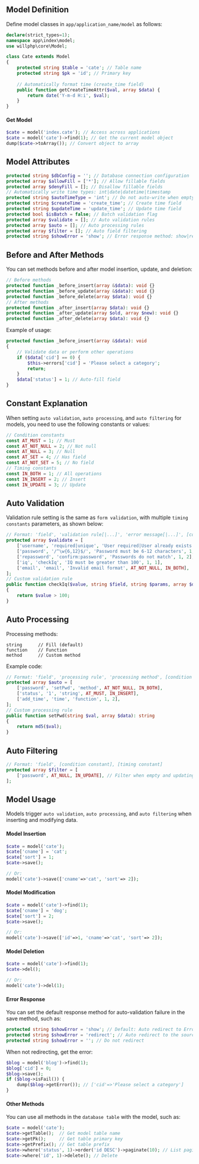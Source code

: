 ## Model Definition

Define model classes in `app/application_name/model` as follows:

```php
declare(strict_types=1);
namespace app\index\model;
use willphp\core\Model;

class Cate extends Model
{
    protected string $table = 'cate'; // Table name
    protected string $pk = 'id'; // Primary key
    
    // Automatically format time (create_time field)
    public function getCreateTimeAttr($val, array $data) {
        return date('Y-m-d H:i', $val);
    }
}
```

#### Get Model

```php
$cate = model('index.cate'); // Access across applications
$cate = model('cate')->find(1); // Get the current model object 
dump($cate->toArray()); // Convert object to array 
```

## Model Attributes

```php
protected string $dbConfig = ''; // Database connection configuration
protected array $allowFill = ['*']; // Allow fillable fields
protected array $denyFill = []; // Disallow fillable fields
// Automatically write time types: int|date|datetime|timestamp
protected string $autoTimeType = 'int'; // Do not auto-write when empty
protected string $createTime = 'create_time'; // Create time field
protected string $updateTime = 'update_time'; // Update time field
protected bool $isBatch = false; // Batch validation flag
protected array $validate = []; // Auto validation rules
protected array $auto = []; // Auto processing rules
protected array $filter = []; // Auto field filtering
protected string $showError = 'show'; // Error response method: show|redirect
```

## Before and After Methods

You can set methods before and after model insertion, update, and deletion:

```php
// Before methods
protected function _before_insert(array &$data): void {}
protected function _before_update(array &$data): void {}
protected function _before_delete(array $data): void {}
// After methods
protected function _after_insert(array $data): void {}
protected function _after_update(array $old, array $new): void {}
protected function _after_delete(array $data): void {}
```

Example of usage:

```php
protected function _before_insert(array &$data): void 
{
    // Validate data or perform other operations
    if ($data['cid'] == 0) {
        $this->errors['cid'] = 'Please select a category';
        return;
    }
    $data['status'] = 1; // Auto-fill field
}
```

## Constant Explanation

When setting `auto validation`, `auto processing`, and `auto filtering` for models, you need to use the following constants or values:

```php
// Condition constants
const AT_MUST = 1; // Must
const AT_NOT_NULL = 2; // Not null
const AT_NULL = 3; // Null
const AT_SET = 4; // Has field
const AT_NOT_SET = 5; // No field
// Timing constants
const IN_BOTH = 1; // All operations
const IN_INSERT = 2; // Insert
const IN_UPDATE = 3; // Update
```

## Auto Validation

Validation rule setting is the same as `form validation`, with multiple `timing constants` parameters, as shown below:

```php
// Format: 'field', 'validation rule[|...]', 'error message[|...]', [condition constant], [timing constant]
protected array $validate = [    
    ['username', 'required|unique', 'User required|User already exists', AT_MUST, IN_INSERT],
    ['password', '/^\w{6,12}$/', 'Password must be 6-12 characters', 1, 2],  
    ['repassword', 'confirm:password', 'Passwords do not match', 1, 2],    
    ['iq', 'checkIq', 'IQ must be greater than 100', 1, 1],
    ['email', 'email', 'Invalid email format', AT_NOT_NULL, IN_BOTH],             
];
// Custom validation rule
public function checkIq($value, string $field, string $params, array $data): bool
{
    return $value > 100;
}
```

## Auto Processing

Processing methods:

```
string      // Fill (default)
function    // Function
method      // Custom method
```

Example code:

```php
// Format: 'field', 'processing rule', 'processing method', [condition constant], [timing constant]
protected array $auto = [
    ['password', 'setPwd', 'method', AT_NOT_NULL, IN_BOTH],    
    ['status', '1', 'string', AT_MUST, IN_INSERT],          
    ['add_time', 'time', 'function', 1, 2],              
];
// Custom processing rule
public function setPwd(string $val, array $data): string
{
    return md5($val);
}
```

## Auto Filtering

```php
// Format: 'field', [condition constant], [timing constant]
protected array $filter = [
    ['password', AT_NULL, IN_UPDATE], // Filter when empty and updating
];
```

## Model Usage

Models trigger `auto validation`, `auto processing`, and `auto filtering` when inserting and modifying data.

#### Model Insertion

```php
$cate = model('cate');
$cate['cname'] = 'cat';
$cate['sort'] = 1;
$cate->save();

// Or:
model('cate')->save(['cname'=>'cat', 'sort'=> 2]);
```

#### Model Modification

```php
$cate = model('cate')->find(1);
$cate['cname'] = 'dog';
$cate['sort'] = 2;
$cate->save();

// Or:
model('cate')->save(['id'=>1, 'cname'=>'cat', 'sort'=> 2]);
```

#### Model Deletion

```php
$cate = model('cate')->find(1);
$cate->del();

// Or:
model('cate')->del(1);
```

#### Error Response

You can set the default response method for auto-validation failure in the save method, such as:

```php
protected string $showError = 'show'; // Default: Auto redirect to Error::_406 method
protected string $showError = 'redirect'; // Auto redirect to the source page
protected string $showError = ''; // Do not redirect
```
When not redirecting, get the error:

```php
$blog = model('blog')->find(1);
$blog['cid'] = 0;
$blog->save();
if ($blog->isFail()) {
    dump($blog->getError()); // ['cid'=>'Please select a category']
}
```

#### Other Methods

You can use all methods in the `database table` with the model, such as:

```php
$cate = model('cate');
$cate->getTable();  // Get model table name
$cate->getPk();     // Get table primary key
$cate->getPrefix(); // Get table prefix
$cate->where('status', 1)->order('id DESC')->paginate(10); // List pagination
$cate->where('id', 1)->delete(); // Delete
```
